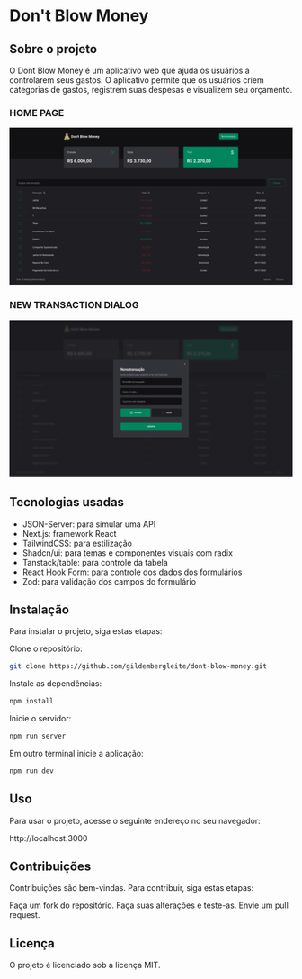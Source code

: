 # Don't Blow Money

## Sobre o projeto

O Dont Blow Money é um aplicativo web que ajuda os usuários a controlarem seus gastos. O aplicativo permite que os usuários criem categorias de gastos, registrem suas despesas e visualizem seu orçamento.

### HOME PAGE

![](public/prints/print1.png)

### NEW TRANSACTION DIALOG

![](public/prints/print2.png)

## Tecnologias usadas

- JSON-Server: para simular uma API
- Next.js: framework React
- TailwindCSS: para estilização
- Shadcn/ui: para temas e componentes visuais com radix
- Tanstack/table: para controle da tabela
- React Hook Form: para controle dos dados dos formulários
- Zod: para validação dos campos do formulário

## Instalação

Para instalar o projeto, siga estas etapas:

Clone o repositório:

```bash
git clone https://github.com/gildembergleite/dont-blow-money.git
```

Instale as dependências:

```bash
npm install
```

Inicie o servidor:

```bash
npm run server
```

Em outro terminal inicie a aplicação:

```bash
npm run dev
```

## Uso

Para usar o projeto, acesse o seguinte endereço no seu navegador:

http://localhost:3000

## Contribuições

Contribuições são bem-vindas. Para contribuir, siga estas etapas:

Faça um fork do repositório.
Faça suas alterações e teste-as.
Envie um pull request.

## Licença

O projeto é licenciado sob a licença MIT.
